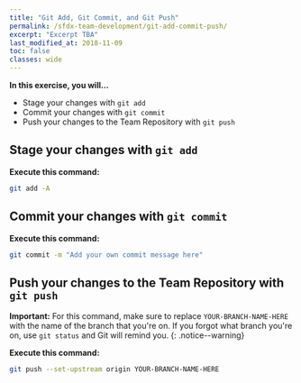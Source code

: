 ```yaml
---
title: "Git Add, Git Commit, and Git Push"
permalink: /sfdx-team-development/git-add-commit-push/
excerpt: "Excerpt TBA"
last_modified_at: 2018-11-09
toc: false
classes: wide
---
```


**In this exercise, you will...**

* Stage your changes with `git add`
* Commit your changes with `git commit`
* Push your changes to the Team Repository with `git push`

## Stage your changes with `git add`

**Execute this command:**
```bash
git add -A
```
<!--
**After executing the above, your terminal should look something like this:**
{% include figure image_path="/assets/images/W01_U05_vscode-convert-mdapi-source-results.png" alt="" caption="" %}
-->

## Commit your changes with `git commit`

**Execute this command:**
```bash
git commit -m "Add your own commit message here"
```
<!--
**After executing the above, your terminal should look something like this:**
{% include figure image_path="/assets/images/W01_U05_vscode-convert-mdapi-source-results.png" alt="" caption="" %}
-->

## Push your changes to the Team Repository with `git push`

**Important:** For this command, make sure to replace `YOUR-BRANCH-NAME-HERE` with the name of the branch that you're on.  If you forgot what branch you're on, use `git status` and Git will remind you.
{: .notice--warning}

**Execute this command:**
```bash
git push --set-upstream origin YOUR-BRANCH-NAME-HERE
```
<!--
**After executing the above, your terminal should look something like this:**
{% include figure image_path="/assets/images/W01_U05_vscode-convert-mdapi-source-results.png" alt="" caption="" %}
-->

